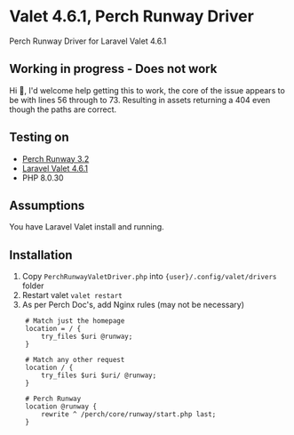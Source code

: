 # Valet 4.6.1, Perch Runway Driver
Perch Runway Driver for Laravel Valet 4.6.1

## Working in progress - Does not work
Hi 👋, I'd welcome help getting this to work, the core of the issue appears to be with lines 56 through to 73. Resulting in assets returning a 404 even though the paths are correct.

## Testing on
- [Perch Runway 3.2](https://docs.grabaperch.com/runway/getting-started/installing/rewrites/)
- [Laravel Valet 4.6.1](https://laravel.com/docs/10.x/valet)
- PHP 8.0.30

## Assumptions
You have Laravel Valet install and running.

## Installation
1. Copy `PerchRunwayValetDriver.php` into `{user}/.config/valet/drivers` folder
2. Restart valet `valet restart`
3. As per Perch Doc's, add Nginx rules (may not be necessary)
```
    # Match just the homepage
    location = / {
        try_files $uri @runway;
    }

    # Match any other request
    location / {
        try_files $uri $uri/ @runway;
    }

    # Perch Runway
    location @runway {
        rewrite ^ /perch/core/runway/start.php last;
    }
```
